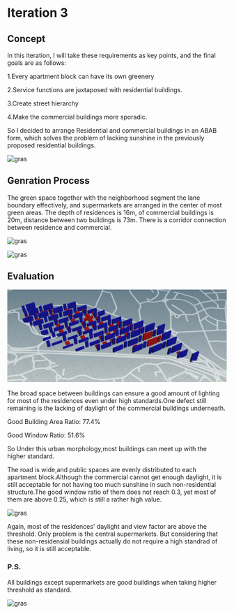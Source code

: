# Iteration 3

## Concept
In this iteration, I will take these requirements as key points, and the final goals are as follows:

1.Every apartment block can have its own greenery

2.Service functions are juxtaposed with residential buildings.

3.Create street hierarchy

4.Make the commercial buildings more sporadic.

So I decided to arrange Residential and commercial buildings in an ABAB form, which solves the problem of lacking sunshine in the previously proposed residential buildings. 

![gras](imgs/I3P1.jpg)

## Genration Process
The green space together with the neighborhood segment the lane boundary effectively, and supermarkets are arranged in the center of most green areas. The depth of residences is 16m, of commercial buildings is 20m, distance between two buildings is 73m. There is a corridor connection between residence and commercial.

![gras](imgs/I3P2.jpg)

![gras](imgs/I3P6.png)

## Evaluation

![gras](imgs/I3P8.jpg)

The broad space between buildings can ensure a good amount of lighting for most of the residences even under high standards.One defect still remaining is the lacking of daylight of the commercial buildings underneath.

Good Building Area Ratio: 77.4% 

Good Window Ratio: 51.6%

So Under this urban morphology,most buildings can meet up with the higher standard. 

The road is wide,and public spaces are evenly distributed to each apartment block.Although the commercial cannot get enough daylight, it is still acceptable for not having too much sunshine in such non-residential structure.The good window ratio of them does not reach 0.3, yet most of them are above 0.25, which is still a rather high value.

![gras](imgs/I3P4.png)

Again, most of the residences' daylight and view factor are above the threshold. Only problem is the central supermarkets. But considering that these non-residensial buildings actually do not require a high standrad of living, so it is still acceptable.


### P.S.

All buildings except supermarkets are good buildings when taking higher threshold as standard.

![gras](imgs/I3P7.jpg)
